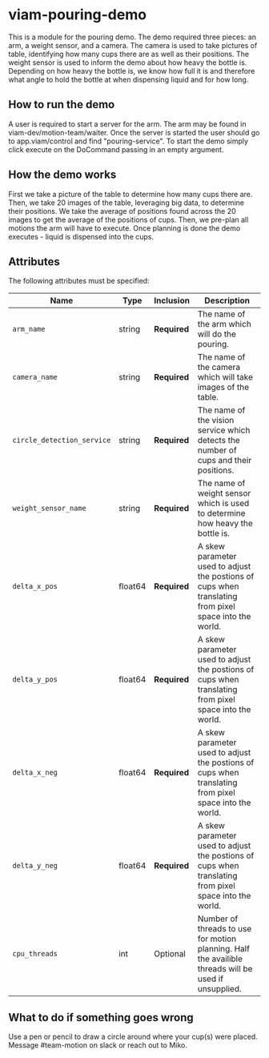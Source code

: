 # viam-pouring-demo

This is a module for the pouring demo.
The demo required three pieces: an arm, a weight sensor, and a camera.
The camera is used to take pictures of table, identifying how many cups there are as well as their positions.
The weight sensor is used to inform the demo about how heavy the bottle is. Depending on how heavy the bottle is, we know how full it is and therefore what angle to hold the bottle at when dispensing liquid and for how long.

## How to run the demo

A user is required to start a server for the arm. The arm may be found in viam-dev/motion-team/waiter. Once the server is started the user should go to app.viam/control and find "pouring-service". To start the demo simply click execute on the DoCommand passing in an empty argument.

## How the demo works

First we take a picture of the table to determine how many cups there are.
Then, we take 20 images of the table, leveraging big data, to determine their positions.
We take the average of positions found across the 20 images to get the average of the positions of cups.
Then, we pre-plan all motions the arm will have to execute.
Once planning is done the demo executes - liquid is dispensed into the cups.

## Attributes

The following attributes must be specified:

| Name                       | Type    | Inclusion    | Description                                                                                            |
| -------------------------- | ------- | ------------ | ------------------------------------------------------------------------------------------------------ |
| `arm_name`                 | string  | **Required** | The name of the arm which will do the pouring.                                                         |
| `camera_name`              | string  | **Required** | The name of the camera which will take images of the table.                                            |
| `circle_detection_service` | string  | **Required** | The name of the vision service which detects the number of cups and their positions.                   |
| `weight_sensor_name`       | string  | **Required** | The name of weight sensor which is used to determine how heavy the bottle is.                          |                                                                           |
| `delta_x_pos`              | float64 | **Required** | A skew parameter used to adjust the postions of cups when translating from pixel space into the world. |
| `delta_y_pos`              | float64 | **Required** | A skew parameter used to adjust the postions of cups when translating from pixel space into the world. |
| `delta_x_neg`              | float64 | **Required** | A skew parameter used to adjust the postions of cups when translating from pixel space into the world. |
| `delta_y_neg`              | float64 | **Required** | A skew parameter used to adjust the postions of cups when translating from pixel space into the world. |
| `cpu_threads`              | int     | Optional     | Number of threads to use for motion planning. Half the availible threads will be used if unsupplied.

## What to do if something goes wrong

Use a pen or pencil to draw a circle around where your cup(s) were placed.
Message #team-motion on slack or reach out to Miko.
